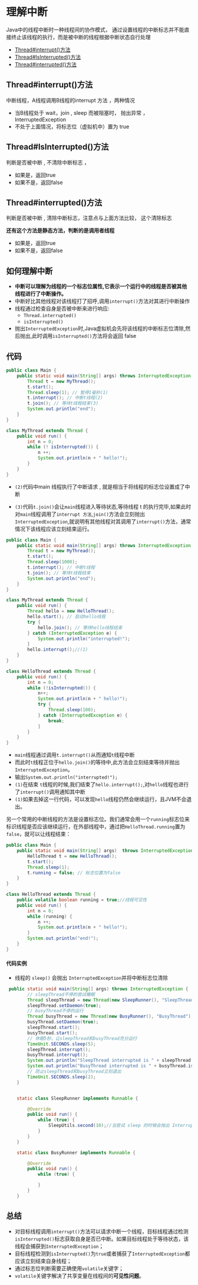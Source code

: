 # 理解中断

Java中的线程中断时一种线程间的协作模式， 通过设置线程的中断标志并不能直接终止该线程的执行，而是被中断的线程根据中断状态自行处理

- [Thread#interrupt()方法](#Thread#interrupt()方法)
- [Thread#IsInterrupted()方法](#Thread#IsInterrupted()方法)
- [Thread#interrupted()方法](#Thread#interrupted()方法)

## Thread#interrupt()方法

中断线程，A线程调用B线程的interrupt 方法 ，两种情况

- 当B线程处于 wait，join , sleep 而被阻塞时， 抛出异常 ，InterruptedException
- 不处于上面情况，将标志位（虚拟机中）置为 true

## Thread#IsInterrupted()方法

判断是否被中断 , 不清除中断标志 ， 

- 如果是，返回true
- 如果不是，返回false

## Thread#interrupted()方法

判断是否被中断 , 清除中断标志，注意点与上面方法比较， 这个清除标志

**还有这个方法是静态方法，判断的是调用者线程**

- 如果是，返回true
- 如果不是，返回false

## 如何理解中断

- **中断可以理解为线程的一个标志位属性,它表示一个运行中的线程是否被其他线程进行了中断操作。**
- 中断好比其他线程对该线程打了招呼,调用`interrupt()`方法对其进行中断操作
- 线程通过检查自身是否被中断来进行响应:
  - `Thread.interrupted()`
  - `isInterrupted()`
- 抛出`InterruptedException`时,Java虚拟机会先将该线程的中断标志位清除,然后抛出,此时调用`isInterrupted()`方法将会返回 false

## 代码

```java
public class Main {
    public static void main(String[] args) throws InterruptedException {
        Thread t = new MyThread();
        t.start();
        Thread.sleep(1); // 暂停1毫秒(1)
        t.interrupt(); // 中断t线程(2)
        t.join(); // 等待t线程结束(3)
        System.out.println("end");
    }
}

class MyThread extends Thread {
    public void run() {
        int n = 0;
        while (! isInterrupted()) {
            n ++;
            System.out.println(n + " hello!");
        }
    }
}
```

- `(2)`代码中main 线程执行了中断请求 , 就是相当于将线程的标志位设置成了中断

- `(3)`代码`t.join()`会让`main`线程进入等待状态,等待线程 t 的执行完毕,如果此时对`main`线程调用了`interrupt 方法`,`join()`方法会立刻抛出`InterruptedException`,就说明有其他线程对其调用了`interrupt()`方法，通常情况下该线程应该立刻结束运行。

```java
public class Main {
    public static void main(String[] args) throws InterruptedException {
        Thread t = new MyThread();
        t.start();
        Thread.sleep(1000);
        t.interrupt(); // 中断t线程
        t.join(); // 等待t线程结束
        System.out.println("end");
    }
}

class MyThread extends Thread {
    public void run() {
        Thread hello = new HelloThread();
        hello.start(); // 启动hello线程
        try {
            hello.join(); // 等待hello线程结束
        } catch (InterruptedException e) {
            System.out.println("interrupted!");
        }
        hello.interrupt();//(1)
    }
}

class HelloThread extends Thread {
    public void run() {
        int n = 0;
        while (!isInterrupted()) {
            n++;
            System.out.println(n + " hello!");
            try {
                Thread.sleep(100);
            } catch (InterruptedException e) {
                break;
            }
        }
    }
}

```

- `main`线程通过调用`t.interrupt()`从而通知`t`线程中断
- 而此时`t`线程正位于`hello.join()`的等待中,此方法会立刻结束等待并抛出`InterruptedException`。
- 输出`System.out.println("interrupted!");`
- `(1)`在结束 `t`线程的时候,我们结束了`hello.interrupt();`,对`hello`线程也进行了`interrupt()`调用通知其中断
- `(1)`如果去掉这一行代码，可以发现`hello`线程仍然会继续运行，且JVM不会退出。

另一个常用的中断线程的方法是设置标志位。我们通常会用一个`running`标志位来标识线程是否应该继续运行，在外部线程中，通过把`HelloThread.running`置为`false`，就可以让线程结束：

```java
public class Main {
    public static void main(String[] args)  throws InterruptedException {
        HelloThread t = new HelloThread();
        t.start();
        Thread.sleep(1);
        t.running = false; // 标志位置为false
    }
}

class HelloThread extends Thread {
    public volatile boolean running = true;//线程可见性
    public void run() {
        int n = 0;
        while (running) {
            n ++;
            System.out.println(n + " hello!");
        }
        System.out.println("end!");
    }
}
```

#### 代码实例

- 线程的 `sleep()` 会抛出 `InterruptedException`并将中断标志位清除

```java
 public static void main(String[] args) throws InterruptedException {
        // sleepThread不停的尝试睡眠
        Thread sleepThread = new Thread(new SleepRunner(), "SleepThread");
        sleepThread.setDaemon(true);
        // busyThread不停的运行
        Thread busyThread = new Thread(new BusyRunner(), "BusyThread");
        busyThread.setDaemon(true);
        sleepThread.start();
        busyThread.start();
        // 休眠5秒，让sleepThread和busyThread充分运行
        TimeUnit.SECONDS.sleep(5);
        sleepThread.interrupt();
        busyThread.interrupt();
        System.out.println("SleepThread interrupted is " + sleepThread.isInterrupted());
        System.out.println("BusyThread interrupted is " + busyThread.isInterrupted());
        // 防止sleepThread和busyThread立刻退出
        TimeUnit.SECONDS.sleep(2);
    }


    static class SleepRunner implements Runnable {

        @Override
        public void run() {
            while (true) {
                SleepUtils.second(10);//当尝试 sleep 的时候会抛出 InterruptedException
            }
        }
    }

    static class BusyRunner implements Runnable {

        @Override
        public void run() {
            while (true) {

            }
        }
    }
```

## 总结

- 对目标线程调用`interrupt()`方法可以请求中断一个线程，目标线程通过检测`isInterrupted()`标志获取自身是否已中断。如果目标线程处于等待状态，该线程会捕获到`InterruptedException`；
- 目标线程检测到`isInterrupted()`为`true`或者捕获了`InterruptedException`都应该立刻结束自身线程；
- 通过标志位判断需要正确使用`volatile`关键字；
- `volatile`关键字解决了共享变量在线程间的**可见性问题**。

